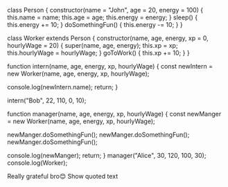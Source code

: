 
class Person {
  constructor(name = "John", age = 20, energy = 100) {
    this.name = name;
    this.age = age;
    this.energy = energy;
  }
  sleep() {
    this.energy += 10;
  }
  doSomethingFun() {
    this.energy -= 10;
  }
}

class Worker extends Person {
  constructor(name, age, energy, xp = 0, hourlyWage = 20) {
    super(name, age, energy);
    this.xp = xp;
    this.hourlyWage = hourlyWage;
  }
  goToWork() {
    this.xp += 10;
  }
}

function intern(name, age, energy, xp, hourlyWage) {
  const newIntern = new Worker(name, age, energy, xp, hourlyWage);

  console.log(newIntern.name);
  return;
}

intern("Bob", 22, 110, 0, 10);

function manager(name, age, energy, xp, hourlyWage) {
  const newManger = new Worker(name, age, energy, xp, hourlyWage);

  newManger.doSomethingFun();
  newManger.doSomethingFun();
  newManger.doSomethingFun();

  console.log(newManger);
  return;
}
manager("Alice", 30, 120, 100, 30);
console.log(Worker);

Really grateful bro😊
Show quoted text
